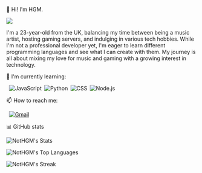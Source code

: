 :wave: Hi! I'm HGM. 

![](https://komarev.com/ghpvc/?username=nothgm&color=blueviolet&style=flat-square)

I'm a 23-year-old from the UK, balancing my time between being a music artist, hosting gaming servers, and indulging in various tech hobbies. While I'm not a professional developer yet, I'm eager to learn different programming languages and see what I can create with them. My journey is all about mixing my love for music and gaming with a growing interest in technology.

🌱 I'm currently learning:

&ensp;![JavaScript](https://img.shields.io/badge/-JavaScript-000000?style=flat-square&logo=JavaScript)&ensp;![Python](https://img.shields.io/badge/python-3670A0?style=for-the-badge&logo=python&logoColor=ffdd54)&ensp;![CSS](https://img.shields.io/badge/CSS3-1572B6?style=for-the-badge&logo=css3&logoColor=white)&ensp;![Node.js](https://img.shields.io/badge/-Node.js-303030?style=flat-square&logo=Node.js)

📫 How to reach me:

&ensp;[![Gmail](https://img.shields.io/badge/-Gmail-C71610?style=flat-square&logo=Gmail&logoColor=FFFFFF)](mailto:george@hgmartist.net)

:bar_chart: GitHub stats

![NotHGM's Stats](https://github-readme-stats.vercel.app/api?username=NotHGM&theme=vue-dark&show_icons=true&hide_border=true&count_private=true)

![NotHGM's Top Languages](https://github-readme-stats.vercel.app/api/top-langs/?username=NotHGM&theme=vue-dark&show_icons=true&hide_border=true&layout=compact)

![NotHGM's Streak](https://github-readme-streak-stats.herokuapp.com/?user=NotHGM&theme=vue-dark&hide_border=true)

